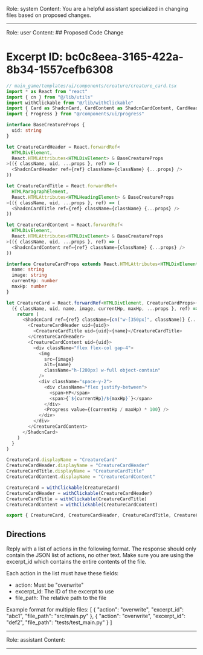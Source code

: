 Role: system
Content: You are a helpful assistant specialized in changing files based on proposed changes.
__________________
Role: user
Content: ## Proposed Code Change
# Excerpt ID: bc0c8eea-3165-422a-8b34-1557cefb6308
```typescript
// main_game/templates/ui/components/creature/creature_card.tsx
import * as React from "react"
import { cn } from "@/lib/utils"
import withClickable from "@/lib/withClickable"
import { Card as ShadcnCard, CardContent as ShadcnCardContent, CardHeader as ShadcnCardHeader, CardTitle as ShadcnCardTitle } from "@/components/ui/card"
import { Progress } from "@/components/ui/progress"

interface BaseCreatureProps {
  uid: string
}

let CreatureCardHeader = React.forwardRef<
  HTMLDivElement, 
  React.HTMLAttributes<HTMLDivElement> & BaseCreatureProps
>(({ className, uid, ...props }, ref) => (
  <ShadcnCardHeader ref={ref} className={className} {...props} />
))

let CreatureCardTitle = React.forwardRef<
  HTMLParagraphElement,
  React.HTMLAttributes<HTMLHeadingElement> & BaseCreatureProps
>(({ className, uid, ...props }, ref) => (
  <ShadcnCardTitle ref={ref} className={className} {...props} />
))

let CreatureCardContent = React.forwardRef<
  HTMLDivElement,
  React.HTMLAttributes<HTMLDivElement> & BaseCreatureProps
>(({ className, uid, ...props }, ref) => (
  <ShadcnCardContent ref={ref} className={className} {...props} />
))

interface CreatureCardProps extends React.HTMLAttributes<HTMLDivElement>, BaseCreatureProps {
  name: string
  image: string
  currentHp: number
  maxHp: number
}

let CreatureCard = React.forwardRef<HTMLDivElement, CreatureCardProps>(
  ({ className, uid, name, image, currentHp, maxHp, ...props }, ref) => {
    return (
      <ShadcnCard ref={ref} className={cn("w-[350px]", className)} {...props}>
        <CreatureCardHeader uid={uid}>
          <CreatureCardTitle uid={uid}>{name}</CreatureCardTitle>
        </CreatureCardHeader>
        <CreatureCardContent uid={uid}>
          <div className="flex flex-col gap-4">
            <img
              src={image}
              alt={name}
              className="h-[200px] w-full object-contain"
            />
            <div className="space-y-2">
              <div className="flex justify-between">
                <span>HP</span>
                <span>{`${currentHp}/${maxHp}`}</span>
              </div>
              <Progress value={(currentHp / maxHp) * 100} />
            </div>
          </div>
        </CreatureCardContent>
      </ShadcnCard>
    )
  }
)

CreatureCard.displayName = "CreatureCard"
CreatureCardHeader.displayName = "CreatureCardHeader"
CreatureCardTitle.displayName = "CreatureCardTitle"
CreatureCardContent.displayName = "CreatureCardContent"

CreatureCard = withClickable(CreatureCard)
CreatureCardHeader = withClickable(CreatureCardHeader)
CreatureCardTitle = withClickable(CreatureCardTitle)
CreatureCardContent = withClickable(CreatureCardContent)

export { CreatureCard, CreatureCardHeader, CreatureCardTitle, CreatureCardContent }
```

## Directions
Reply with a list of actions in the following format. The response should only contain the JSON list of actions, no other text.
Make sure you are using the excerpt_id which contains the entire contents of the file.

Each action in the list must have these fields:
- action: Must be "overwrite"
- excerpt_id: The ID of the excerpt to use
- file_path: The relative path to the file

Example format for multiple files:
[
    {
        "action": "overwrite",
        "excerpt_id": "abc1",
        "file_path": "src/main.py"
    },
    {
        "action": "overwrite",
        "excerpt_id": "def2",
        "file_path": "tests/test_main.py"
    }
]
__________________
Role: assistant
Content: 
__________________
